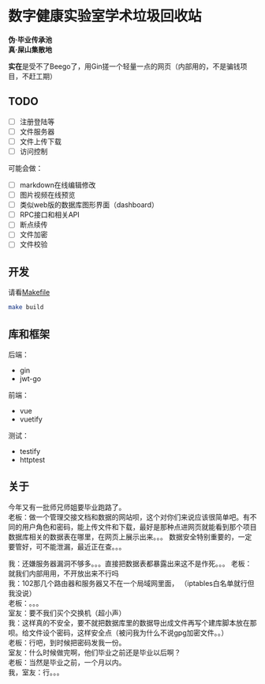 # 数字健康实验室学术垃圾回收站

**伪·毕业传承池**  
**真·屎山集散地**

**实在**是受不了Beego了，用Gin搓一个轻量一点的网页（内部用的，不是骗钱项目，不赶工期）

## TODO

- [ ] 注册登陆等
- [ ] 文件服务器
- [ ] 文件上传下载
- [ ] 访问控制

可能会做：

- [ ] markdown在线编辑修改
- [ ] 图片视频在线预览
- [ ] 类似web版的数据库图形界面（dashboard）
- [ ] RPC接口和相关API
- [ ] 断点续传
- [ ] 文件加密
- [ ] 文件校验

## 开发

请看[Makefile](./Makefile)

```bash
make build
```

## 库和框架

后端：
 - gin
 - jwt-go

前端：

 - vue
 - vuetify

测试：

- testify
- httptest

## 关于

今年又有一批师兄师姐要毕业跑路了。  
老板：做一个管理交接文档和数据的网站呗，这个对你们来说应该很简单吧。有不同的用户角色和密码，能上传文件和下载，最好是那种点进网页就能看到那个项目数据库相关的数据表在哪里，在网页上展示出来。。。
数据安全特别重要的，一定要管好，可不能泄漏，最近正在查。。。  

我：还嫌服务器漏洞不够多。。。直接把数据表都暴露出来这不是作死。。。
老板：就我们内部用用，不开放出来不行吗  
我：102那几个路由器和服务器又不在一个局域网里面，  （iptables白名单就行但我没说）  
老板：。。。  
室友：要不我们买个交换机（超小声）  
我：这样真的不安全，要不就把数据库里的数据导出成文件再写个建库脚本放在那呗。给文件设个密码，这样安全点（被问我为什么不说gpg加密文件。。）  
老板：行吧，到时候把密码发我一份。  
室友：什么时候做完啊，他们毕业之前还是毕业以后啊？  
老板：当然是毕业之前，一个月以内。  
我，室友：行。。。  
